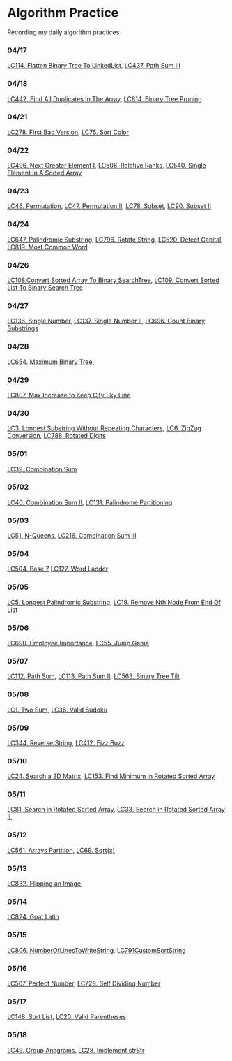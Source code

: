 # Algorithm Practice
Recording my daily algorithm practices 

### 04/17
[LC114. Flatten Binary Tree To LinkedList](https://github.com/Chloejia123/AlgoPractice/blob/master/src/main/java/LC114FlattenBinaryTreeToLinkedList.java), [LC437. Path Sum III](https://github.com/Chloejia123/AlgoPractice/blob/master/src/main/java/LC437PathSumIII.java)
### 04/18
[LC442. Find All Duplicates In The Array](https://github.com/Chloejia123/AlgoPractice/blob/master/src/main/java/LC442FindAllDuplicatesInTheArray.java), [LC814. Binary Tree Pruning](https://github.com/Chloejia123/AlgoPractice/blob/master/src/main/java/LC814BinaryTreePruning.java)
### 04/21
[LC278. First Bad Version](https://github.com/Chloejia123/AlgoPractice/blob/master/src/main/java/LC278FirstBadVersion.java), 
[LC75. Sort Color](https://github.com/Chloejia123/AlgoPractice/blob/master/src/main/java/LC75SortColor.java)
### 04/22
[LC496. Next Greater Element I](https://github.com/Chloejia123/AlgoPractice/blob/master/src/main/java/LC496NextGreaterElementI.java), [LC506. Relative Ranks](https://github.com/Chloejia123/AlgoPractice/blob/master/src/main/java/LC506RelativeRanks.java), [LC540. Single Element In A Sorted Array](https://github.com/Chloejia123/AlgoPractice/blob/master/src/main/java/LC506RelativeRanks.java)
### 04/23
[LC46. Permutation](https://github.com/Chloejia123/AlgoPractice/blob/master/src/main/java/LC46Permutation.java), [LC47. Permutation II](https://github.com/Chloejia123/AlgoPractice/blob/master/src/main/java/LC47PermutationII.java), [LC78. Subset](https://github.com/Chloejia123/AlgoPractice/blob/master/src/main/java/LC78Subsets.java), [LC90. Subset II](https://github.com/Chloejia123/AlgoPractice/blob/master/src/main/java/LC90SubsetsII.java)
### 04/24
[LC647. Palindromic Substring](./src/main/java/LC647PalindromicSubstring.java), 
[LC796. Rotate String](./src/main/java/LC796RotateString.java), 
[LC520. Detect Capital](./src/main/java/LC520DetectCapital.java), 
[LC819. Most Common Word](./src/main/java/LC819MostCommonWord.java)
### 04/26
[LC108.Convert Sorted Array To Binary SearchTree](https://github.com/Chloejia123/AlgoPractice/blob/master/src/main/java/LC108ConvertSortedArrayToBinarySearchTree.java), [LC109. Convert Sorted List To Binary Search Tree](https://github.com/Chloejia123/AlgoPractice/blob/master/src/main/java/LC109ConvertSortedListToBinarySearchTree.java)
### 04/27
[LC136. Single Number](https://github.com/Chloejia123/AlgoPractice/blob/master/src/main/java/LC136SingleNumber.java),
[LC137. Single Number II](https://github.com/Chloejia123/AlgoPractice/blob/master/src/main/java/LC137SingleNumberII.java),
[LC696. Count Binary Substrings](https://github.com/Chloejia123/AlgoPractice/blob/master/src/main/java/LC696CountBinarySubstrings.java)
### 04/28
[LC654. Maximum Binary Tree](./src/main/java/LC654MaximumBinaryTree.java), 
### 04/29
[LC807. Max Increase to Keep City Sky Line](./src/main/java/LC807MaxIncreasetoKeepCitySkyline.java)
### 04/30
[LC3. Longest Substring Without Repeating Characters](./src/main/java/LC3LongestSubstringWithoutRepeatingCharacters.java),
[LC6. ZigZag Conversion](./src/main/java/LC6ZigZagConversion.java),
[LC788. Rotated Digits](./src/main/java/LC788RotatedDigits.java)
### 05/01
[LC39. Combination Sum](./src/main/java/LC39CombinationSum.java)
### 05/02
[LC40. Combination Sum II](./src/main/java/LC40CombinationSumII.java),
[LC131. Palindrome Partitioning](./src/main/java/LC131PalindromePartitioning.java)
### 05/03
[LC51. N-Queens](./src/main/java/LC51NQueens.java),
[LC216. Combination Sum III](./src/main/java/LC216CombinationSumIII.java)
### 05/04
[LC504. Base 7](./src/main/java/LC504Base7.java)
[LC127. Word Ladder](./src/main/java/LC127WordLadder.java)
### 05/05
[LC5. Longest Palindromic Substring](./src/main/java/LC5LongestPalindromicSubstring.java),
[LC19. Remove Nth Node From End Of List](./src/main/java/LC19RemoveNthNodeFromEndOfList.java)
### 05/06
[LC690. Employee Importance](./src/main/java/LC690EmployeeImportance.java),
[LC55. Jump Game](./src/main/java/LC55JumpGame.java)
### 05/07
[LC112. Path Sum](./src/main/java/LC112PathSum.java),
[LC113. Path Sum II](./src/main/java/LC113PathSumII.java),
[LC563. Binary Tree Tilt](./src/main/java/LC563BinaryTreeTilt.java)
### 05/08
[LC1. Two Sum](./src/main/java/LC1TwoSum.java),
[LC36. Valid Sudoku](./src/main/java/LC36ValidSudoku.java)
### 05/09
[LC344. Reverse String](./src/main/java/LC344ReverseString.java),
[LC412. Fizz Buzz](./src/main/java/LC412FizzBuzz.java)
### 05/10
[LC24. Search a 2D Matrix](./src/main/java/LC24SearchA2DMatrix.java),
[LC153. Find Minimum in Rotated Sorted Array](./src/main/java/LC153FindMinimumInRotatedSortedArray.java)
### 05/11
[LC81. Search in Rotated Sorted Array](./src/main/java/LC81SearchInRotatedSortedArray.java),
[LC33. Search in Rotated Sorted Array II](./src/main/java/LC33SearchInRotatedSortedArray.java),
### 05/12
[LC561. Arrays Partition](./src/main/java/LC561ArraysPartition.java),
[LC69. Sqrt(x)](./src/main/java/LC69SqrtX.java)
### 05/13
[LC832. Flipping an Image](./src/main/java/LC832FlippingAnImage.java),
### 05/14
[LC824. Goat Latin](./src/main/java/LC824GoatLatin.java)
### 05/15
[LC806. NumberOfLinesToWriteString](./src/main/java/LC806NumberOfLinesToWriteString.java),
[LC791CustomSortString](./src/main/java/LC791CustomSortString.java)
### 05/16
[LC507. Perfect Number](./src/main/java/LC507PerfectNumber.java),
[LC728. Self Dividing Number](./src/main/java/LC728SelfDividingNumber.java)
### 05/17
[LC148. Sort List](./src/main/java/LC148SortList.java),
[LC20. Valid Parentheses](./src/main/java/LC20ValidParentheses.java)
### 05/18
[LC49. Group Anagrams](./src/main/java/LC49GroupAnagrams.java),
[LC28. Implement strStr](./src/main/java/LC28ImplementStrStr.java)